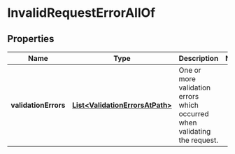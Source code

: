 

# InvalidRequestErrorAllOf


## Properties

Name | Type | Description | Notes
------------ | ------------- | ------------- | -------------
**validationErrors** | [**List&lt;ValidationErrorsAtPath&gt;**](ValidationErrorsAtPath.md) | One or more validation errors which occurred when validating the request. | 



